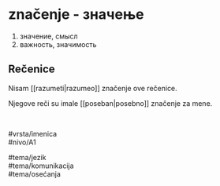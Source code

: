 # značenje - значење

1. значение, смысл
2. важность, значимость

## Rečenice

Nisam [[razumeti|razumeo]] značenje ove rečenice.

Njegove reči su imale [[poseban|posebno]] značenje za mene.

<br>

#vrsta/imenica  
#nivo/A1  

#tema/jezik  
#tema/komunikacija  
#tema/osećanja  
